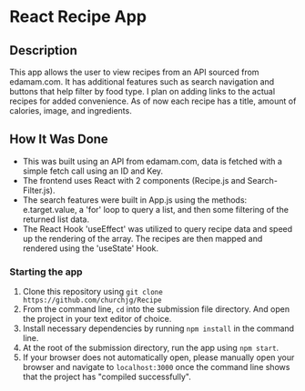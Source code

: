 # React Recipe App
## Description

This app allows the user to view recipes from an API sourced from edamam.com. It has additional features such as search navigation and buttons that help filter by food type. I plan on adding links to the actual recipes for added convenience. As of now each recipe has a title, amount of calories, image, and ingredients.

## How It Was Done

* This was built using an API from edamam.com, data is fetched with a simple fetch call using an ID and Key. 
* The frontend uses React with 2 components (Recipe.js and Search-Filter.js). 
* The search features were built in App.js using the methods: e.target.value, a 'for' loop to query a list, and then some filtering of the returned list data. 
* The React Hook 'useEffect' was utilized to query recipe data and speed up the rendering of the array. The recipes are then mapped and rendered using the 'useState' Hook. 

### Starting the app
1) Clone this repository using ```git clone https://github.com/churchjg/Recipe```
2) From the command line, ```cd``` into the submission file directory. And open the project in your text editor of choice. 
2) Install necessary dependencies by running ```npm install``` in the command line.
3) At the root of the submission directory, run the app using ```npm start```.
4) If your browser does not automatically open, please manually open your browser and navigate to ```localhost:3000``` once the command line shows that the project has "compiled successfully".
